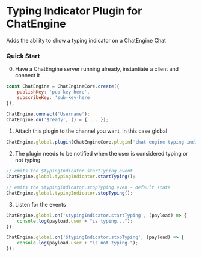 # Typing Indicator Plugin for ChatEngine

Adds the ability to show a typing indicator on a ChatEngine Chat

### Quick Start

0. Have a ChatEngine server running already, instantiate a client and connect it
```js
const ChatEngine = ChatEngineCore.create({
    publishKey: 'pub-key-here',
    subscribeKey: 'sub-key-here'
});

ChatEngine.connect('Username');
ChatEngine.on('$ready', () = { ... });
```

1. Attach this plugin to the channel you want, in this case global
```js
ChatEngine.global.plugin(ChatEngineCore.plugin['chat-engine-typing-indicator']());
```

2. The plugin needs to be notified when the user is considered typing or not typing
```js
// emits the $typingIndicator.startTyping event
ChatEngine.global.typingIndicator.startTyping();
```
```js
// emits the $typingIndicator.stopTyping even - default state
ChatEngine.global.typingIndicator.stopTyping();
```

3. Listen for the events
```js
ChatEngine.global.on('$typingIndicator.startTyping', (payload) => {
    console.log(payload.user + "is typing...");
});
```
```js
ChatEngine.global.on('$typingIndicator.stopTyping', (payload) => {
    console.log(payload.user + "is not typing.");
});
```

